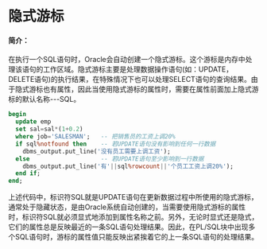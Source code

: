 # 隐式游标
#### 简介：
在执行一个SQL语句时，Oracle会自动创建一个隐式游标。这个游标是内存中处理该语句的工作区域。隐式游标主要是处理数据操作语句(如：UPDATE，DELETE语句)的执行结果，在特殊情况下也可以处理SELECT语句的查询结果。由于隐式游标也有属性，因此当使用隐式游标的属性时，需要在属性前面加上隐式游标的默认名称---SQL。
``` sql
begin
  update emp
  set sal=sal*(1+0.2)
  where job='SALESMAN';   -- 把销售员的工资上调20%
  if sql%notfound then    -- 若UPDATE语句没有影响到任何一行数据
    dbms_output.put_line('没有员工需要上调工资');
  else                    -- 若UPDATE语句至少影响到一行数据
    dbms_output.put_line('有'||sql%rowcount||'个员工工资上调20%');
  end if;
end; 
```

上述代码中，标识符SQL就是UPDATE语句在更新数据过程中所使用的隐式游标，通常处于隐藏状态，是由Oracle系统自动创建的，当需要使用隐式游标的属性时，标识符SQL就必须显式地添加到属性名称之前。另外，无论时显式还是隐式，它们的属性总是反映最近的一条SQL语句处理结果。因此，在PL/SQL块中出现多个SQL语句时，游标的属性值只能反映出紧挨着它的上一条SQL语句的处理结果。
